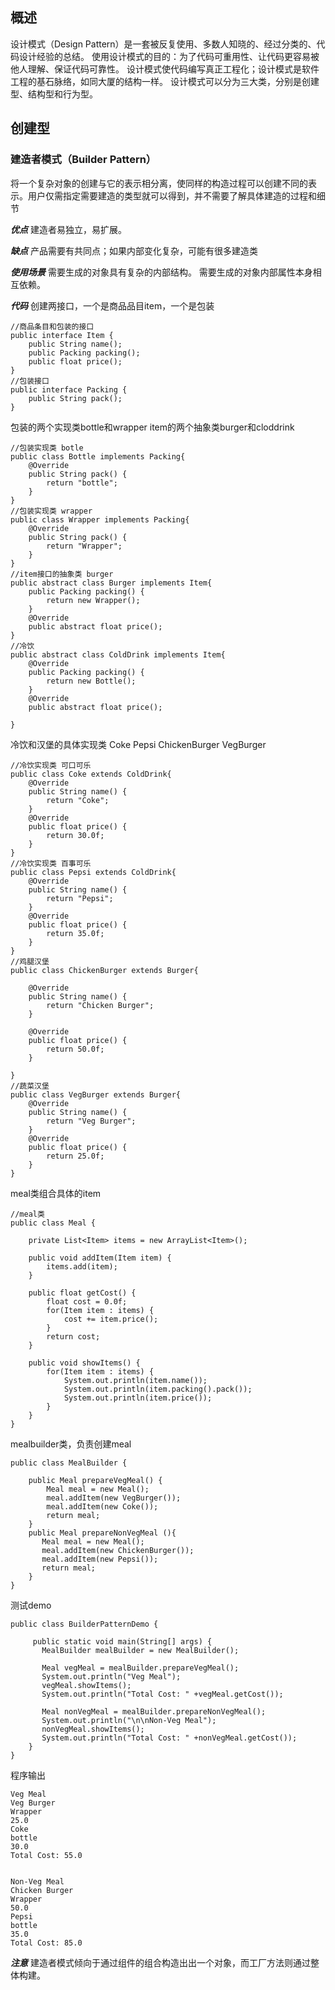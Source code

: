 

## 概述
设计模式（Design Pattern）是一套被反复使用、多数人知晓的、经过分类的、代码设计经验的总结。
使用设计模式的目的：为了代码可重用性、让代码更容易被他人理解、保证代码可靠性。 设计模式使代码编写真正工程化；设计模式是软件工程的基石脉络，如同大厦的结构一样。
设计模式可以分为三大类，分别是创建型、结构型和行为型。
## 创建型
### 建造者模式（Builder Pattern）
将一个复杂对象的创建与它的表示相分离，使同样的构造过程可以创建不同的表示。用户仅需指定需要建造的类型就可以得到，并不需要了解具体建造的过程和细节

***优点***
建造者易独立，易扩展。

***缺点***
产品需要有共同点；如果内部变化复杂，可能有很多建造类

***使用场景***
需要生成的对象具有复杂的内部结构。 需要生成的对象内部属性本身相互依赖。

***代码***
创建两接口，一个是商品品目item，一个是包装

```
//商品条目和包装的接口
public interface Item {
	public String name();
	public Packing packing();
	public float price();
}
//包装接口
public interface Packing {
	public String pack();
}
```
包装的两个实现类bottle和wrapper
item的两个抽象类burger和cloddrink
```
//包装实现类 botle
public class Bottle implements Packing{
	@Override
	public String pack() {
		return "bottle";
	}
}
//包装实现类 wrapper
public class Wrapper implements Packing{
	@Override
	public String pack() {
		return "Wrapper";
	}
}
//item接口的抽象类 burger
public abstract class Burger implements Item{
	public Packing packing() {
		return new Wrapper();
	}
	@Override
	public abstract float price();
}
//冷饮
public abstract class ColdDrink implements Item{
	@Override
	public Packing packing() {
		return new Bottle();
	}
	@Override
	public abstract float price();

}
```
冷饮和汉堡的具体实现类 Coke Pepsi ChickenBurger VegBurger
```
//冷饮实现类 可口可乐
public class Coke extends ColdDrink{
	@Override
	public String name() {
		return "Coke";
	}
	@Override
	public float price() {
		return 30.0f;
	}
}
//冷饮实现类 百事可乐
public class Pepsi extends ColdDrink{
	@Override
	public String name() {
		return "Pepsi";
	}
	@Override
	public float price() {
		return 35.0f;
	}
}
//鸡腿汉堡
public class ChickenBurger extends Burger{

	@Override
	public String name() {
		return "Chicken Burger";
	}

	@Override
	public float price() {
		return 50.0f;
	}
	
}
//蔬菜汉堡
public class VegBurger extends Burger{
	@Override
	public String name() {
		return "Veg Burger";
	}
	@Override
	public float price() {
		return 25.0f;
	}	
}
```
meal类组合具体的item
```
//meal类
public class Meal {
	
	private List<Item> items = new ArrayList<Item>();
	
	public void addItem(Item item) {
		items.add(item);
	}
	
	public float getCost() {
		float cost = 0.0f;
		for(Item item : items) {
			cost += item.price();
		}
		return cost;
	}
	
	public void showItems() {
		for(Item item : items) {
			System.out.println(item.name());
			System.out.println(item.packing().pack());
			System.out.println(item.price());
		}
	}
}
```

mealbuilder类，负责创建meal

```
public class MealBuilder {
	
	public Meal prepareVegMeal() {
		Meal meal = new Meal();
		meal.addItem(new VegBurger());
		meal.addItem(new Coke());
		return meal;
	}
	public Meal prepareNonVegMeal (){
       Meal meal = new Meal();
       meal.addItem(new ChickenBurger());
       meal.addItem(new Pepsi());
       return meal;
    }
}
```
测试demo
```
public class BuilderPatternDemo {
	
	 public static void main(String[] args) {
       MealBuilder mealBuilder = new MealBuilder();
 
       Meal vegMeal = mealBuilder.prepareVegMeal();
       System.out.println("Veg Meal");
       vegMeal.showItems();
       System.out.println("Total Cost: " +vegMeal.getCost());
 
       Meal nonVegMeal = mealBuilder.prepareNonVegMeal();
       System.out.println("\n\nNon-Veg Meal");
       nonVegMeal.showItems();
       System.out.println("Total Cost: " +nonVegMeal.getCost());
    }
}
```
程序输出
```
Veg Meal
Veg Burger
Wrapper
25.0
Coke
bottle
30.0
Total Cost: 55.0


Non-Veg Meal
Chicken Burger
Wrapper
50.0
Pepsi
bottle
35.0
Total Cost: 85.0
```

***注意***
建造者模式倾向于通过组件的组合构造出出一个对象，而工厂方法则通过整体构建。